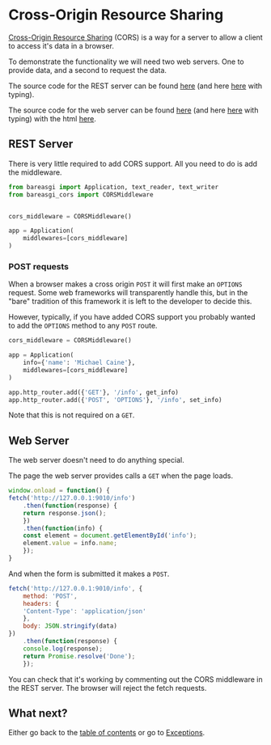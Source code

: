# Cross-Origin Resource Sharing

[Cross-Origin Resource Sharing](https://developer.mozilla.org/en-US/docs/Web/HTTP/CORS)
(CORS) is a way for a server to allow a client to access it's data in a browser.

To demonstrate the functionality we will need two web servers. One to provide
data, and a second to request the data.

The source code for the REST server can be found
[here](../examples/cors_rest_server_nt.py)
(and here [here](../examples/cors_rest_server.py) with typing).

The source code for the web server can be found
[here](../examples/cors_web_server_nt.py)
(and here [here](../examples/cors_web_server.py) with typing)
with the html
[here](../examples/cors_web_server.html).

## REST Server

There is very little required to add CORS support. All you need to do is add
the middleware.

```python
from bareasgi import Application, text_reader, text_writer
from bareasgi_cors import CORSMiddleware


cors_middleware = CORSMiddleware()

app = Application(
    middlewares=[cors_middleware]
)
```

### POST requests

When a browser makes a cross origin `POST` it will first make an `OPTIONS`
request. Some web frameworks will transparently handle this, but in the "bare"
tradition of this framework it is left to the developer to decide this.

However, typically, if you have added CORS support you probably wanted to add
the `OPTIONS` method to any `POST` route.

```python
cors_middleware = CORSMiddleware()

app = Application(
    info={'name': 'Michael Caine'},
    middlewares=[cors_middleware]
)

app.http_router.add({'GET'}, '/info', get_info)
app.http_router.add({'POST', 'OPTIONS'}, '/info', set_info)
```

Note that this is not required on a `GET`.

## Web Server

The web server doesn't need to do anything special.

The page the web server provides calls a `GET` when the page loads.
```javascript
window.onload = function() {
fetch('http://127.0.0.1:9010/info')
    .then(function(response) {
    return response.json();
    })
    .then(function(info) {
    const element = document.getElementById('info');
    element.value = info.name;
    });
}
```

And when the form is submitted it makes a `POST`.

```javascript
fetch('http://127.0.0.1:9010/info', {
    method: 'POST',
    headers: {
    'Content-Type': 'application/json'
    },
    body: JSON.stringify(data)
})
    .then(function(response) {
    console.log(response);
    return Promise.resolve('Done');
    });
```

You can check that it's working by commenting out the CORS middleware in the
REST server. The browser will reject the fetch requests.

## What next?

Either go back to the [table of contents](index.md) or go
to [Exceptions](exceptions.md).
